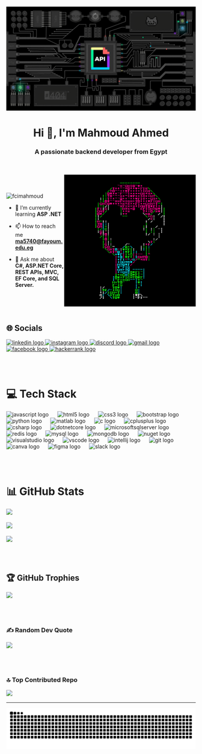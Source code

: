 ![MasterHead](https://github.com/fcimahmoud/fcimahmoud/blob/main/api-512d36c09662682717108a38bbb5c57d.gif)

<h1 align="center">Hi 👋, I'm Mahmoud Ahmed</h1>
<h3 align="center">A passionate backend developer from Egypt</h3>
<br>
<br>
<img align="right" alt="Coding" width="350" src="https://github.com/fcimahmoud/fcimahmoud/blob/main/giphy.gif">

<br>
<br>

<p align="left"> <img src="https://komarev.com/ghpvc/?username=fcimahmoud&label=Profile%20views&color=0e75b6&style=flat" alt="fcimahmoud" /> </p>

- 🌱 I’m currently learning **ASP .NET**
  
- 📫 How to reach me **ma5740@fayoum.edu.eg**
  
- 💬 Ask me about **C#, ASP.NET Core, REST APIs, MVC, EF Core, and SQL Server.**
  

<br>
<br>
<br>

## 🌐 Socials
<div align="left">
  <a href="https://www.linkedin.com/in/mahmoud-ahmed-3291b7229/" target="_blank">
    <img src="https://img.shields.io/static/v1?message=LinkedIn&logo=linkedin&label=&color=0077B5&logoColor=white&labelColor=&style=for-the-badge" height="30" alt="linkedin logo"  />
  </a>
  <a href="https://instagram.com/mahmoudahmed6432" target="_blank">
    <img src="https://img.shields.io/static/v1?message=Instagram&logo=instagram&label=&color=E4405F&logoColor=white&labelColor=&style=for-the-badge" height="30" alt="instagram logo"  />
  </a>
  <a href="https://discord.com/channels/@Blyatshoo#8701" target="_blank">
    <img src="https://img.shields.io/static/v1?message=Discord&logo=discord&label=&color=7289DA&logoColor=white&labelColor=&style=for-the-badge" height="30" alt="discord logo"  />
  </a>
  <a href="ma5740@fayoum.edu.eg" target="_blank">
    <img src="https://img.shields.io/static/v1?message=Gmail&logo=gmail&label=&color=D14836&logoColor=white&labelColor=&style=for-the-badge" height="30" alt="gmail logo"  />
  </a>
  <a href="https://www.facebook.com/share/18BqkcaLHN/?mibextid=wwXIfr" target="_blank">
    <img src="https://img.shields.io/static/v1?message=Facebook&logo=facebook&label=&color=1877F2&logoColor=white&labelColor=&style=for-the-badge" height="30" alt="facebook logo"  />
  </a>
  <a href="https://www.hackerrank.com/profile/ma5740" target="_blank">
  <img src="https://img.shields.io/static/v1?message=HackerRank&logo=hackerrank&label=&color=2EC866&logoColor=white&labelColor=&style=for-the-badge" height="30" alt="hackerrank logo"  />
  </a>
</div>

<br>
<br>
<br>

# 💻 Tech Stack
<div align="left">
  <img src="https://cdn.jsdelivr.net/gh/devicons/devicon/icons/javascript/javascript-original.svg" height="40" alt="javascript logo"  />
  <img width="15" />
  <img src="https://cdn.jsdelivr.net/gh/devicons/devicon/icons/html5/html5-original.svg" height="40" alt="html5 logo"  />
  <img width="15" />
  <img src="https://cdn.jsdelivr.net/gh/devicons/devicon/icons/css3/css3-original.svg" height="40" alt="css3 logo"  />
  <img width="15" />
  <img src="https://cdn.jsdelivr.net/gh/devicons/devicon/icons/bootstrap/bootstrap-original.svg" height="40" alt="bootstrap logo"  />
  <img width="15" />
  <img src="https://cdn.jsdelivr.net/gh/devicons/devicon/icons/python/python-original.svg" height="40" alt="python logo"  />
  <img width="15" />
  <img src="https://cdn.jsdelivr.net/gh/devicons/devicon/icons/matlab/matlab-original.svg" height="40" alt="matlab logo"  />
  <img width="15" />
  <img src="https://cdn.jsdelivr.net/gh/devicons/devicon/icons/c/c-original.svg" height="40" alt="c logo"  />
  <img width="15" />
  <img src="https://cdn.jsdelivr.net/gh/devicons/devicon/icons/cplusplus/cplusplus-original.svg" height="40" alt="cplusplus logo"  />
  <img width="15" />
  <img src="https://cdn.jsdelivr.net/gh/devicons/devicon/icons/csharp/csharp-original.svg" height="40" alt="csharp logo"  />
  <img width="15" />
  <img src="https://cdn.jsdelivr.net/gh/devicons/devicon/icons/dotnetcore/dotnetcore-original.svg" height="40" alt="dotnetcore logo"  />
  <img width="15" />
  <img src="https://cdn.jsdelivr.net/gh/devicons/devicon/icons/microsoftsqlserver/microsoftsqlserver-plain.svg" height="40" alt="microsoftsqlserver logo"  />
  <img width="15" />
  <img src="https://cdn.jsdelivr.net/gh/devicons/devicon/icons/redis/redis-original.svg" height="40" alt="redis logo"  />
  <img width="15" />
  <img src="https://cdn.jsdelivr.net/gh/devicons/devicon/icons/mysql/mysql-original.svg" height="40" alt="mysql logo"  />
  <img width="15" />
  <img src="https://cdn.jsdelivr.net/gh/devicons/devicon/icons/mongodb/mongodb-original.svg" height="40" alt="mongodb logo"  />
  <img width="15" />
  <img src="https://cdn.jsdelivr.net/gh/devicons/devicon/icons/nuget/nuget-original.svg" height="40" alt="nuget logo"  />
  <img width="15" />
  <img src="https://cdn.jsdelivr.net/gh/devicons/devicon/icons/visualstudio/visualstudio-plain.svg" height="40" alt="visualstudio logo"  />
  <img width="15" />
  <img src="https://cdn.jsdelivr.net/gh/devicons/devicon/icons/vscode/vscode-original.svg" height="40" alt="vscode logo"  />
  <img width="15" />
  <img src="https://cdn.jsdelivr.net/gh/devicons/devicon/icons/intellij/intellij-original.svg" height="40" alt="intellij logo"  />
  <img width="15" />
  <img src="https://cdn.jsdelivr.net/gh/devicons/devicon/icons/git/git-original.svg" height="40" alt="git logo"  />
  <img width="15" />
  <img src="https://cdn.jsdelivr.net/gh/devicons/devicon/icons/canva/canva-original.svg" height="40" alt="canva logo"  />
  <img width="15" />
  <img src="https://cdn.jsdelivr.net/gh/devicons/devicon/icons/figma/figma-original.svg" height="40" alt="figma logo"  />
  <img width="15" />
  <img src="https://cdn.jsdelivr.net/gh/devicons/devicon/icons/slack/slack-original.svg" height="40" alt="slack logo"  />
  <img width="15" />
</div>

<br>
<br>
<br>

# 📊 GitHub Stats
![](https://github-readme-stats.vercel.app/api?username=fcimahmoud&theme=dark&hide_border=false&include_all_commits=false&count_private=false)
<br/><br/>
![](https://github-readme-streak-stats.herokuapp.com/?user=fcimahmoud&theme=dark&hide_border=false)
<br/><br/>
![](https://github-readme-stats.vercel.app/api/top-langs/?username=fcimahmoud&theme=dark&hide_border=false&include_all_commits=false&count_private=false&layout=compact)

<br>
<br>

## 🏆 GitHub Trophies
![](https://github-profile-trophy.vercel.app/?username=fcimahmoud&theme=radical&no-frame=false&no-bg=false&margin-w=4)

<br>
<br>

### ✍️ Random Dev Quote
![](https://quotes-github-readme.vercel.app/api?type=horizontal&theme=gruvbox)

<br>
<br>

### 🔝 Top Contributed Repo
![](https://github-contributor-stats.vercel.app/api?username=fcimahmoud&limit=5&theme=dark&combine_all_yearly_contributions=true)


---

<img src="https://raw.githubusercontent.com/fcimahmoud/fcimahmoud/output/snake.svg" alt="Snake animation" />

<!-- Proudly created with GPRM ( https://gprm.itsvg.in ) -->
